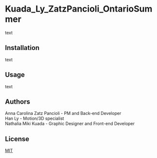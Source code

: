 # Kuada_Ly_ZatzPancioli_OntarioSummer

text

## Installation

text

## Usage

text

## Authors

Anna Carolina Zatz Pancioli - PM and Back-end Developer<br>
Han Ly - Motion/3D specialist<br>
Nathalia Miki Kuada - Graphic Designer and Front-end Developer<br>

## License
[MIT](https://choosealicense.com/licenses/mit/)
